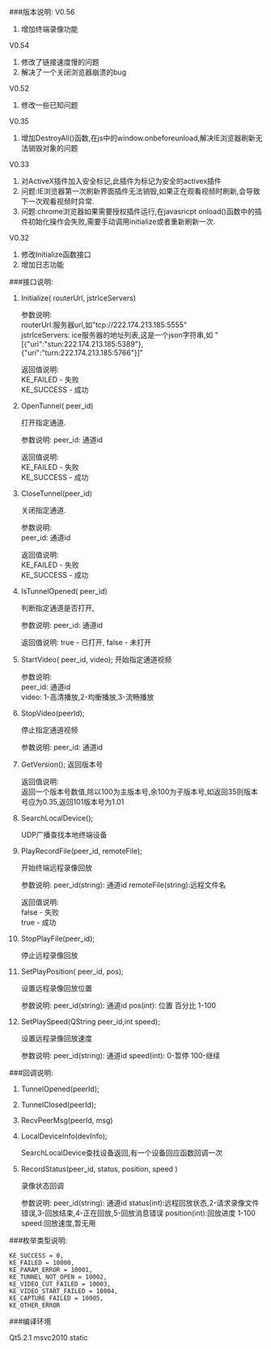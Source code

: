 ###版本说明:
V0.56
1. 增加终端录像功能

V0.54
1. 修改了链接速度慢的问题
2. 解决了一个关闭浏览器崩溃的bug

V0.52
1. 修改一些已知问题

V0.35 
1. 增加DestroyAll()函数,在js中的window.onbeforeunload,解决IE浏览器刷新无法销毁对象的问题

V0.33
1. 对ActiveX插件加入安全标记,此插件为标记为安全的activex插件
2. 问题:IE浏览器第一次刷新界面插件无法销毁,如果正在观看视频时刷新,会导致下一次观看视频时异常.
3. 问题:chrome浏览器如果需要授权插件运行,在javasricpt onload()函数中的插件初始化操作会失败,需要手动调用initialize或者重新刷新一次.

V0.32 
1. 修改Initialize函数接口
2. 增加日志功能

###接口说明:

1. Initialize( routerUrl, jstrIceServers)

	参数说明:	
	routerUrl:服务器url,如"tcp://222.174.213.185:5555"	
	jstrIceServers: ice服务器的地址列表,这是一个json字符串,如 "[{"uri":"stun:222.174.213.185:5389"},{"uri":"turn:222.174.213.185:5766"}]"
	
    返回值说明:	
	KE_FAILED - 失败	
	KE_SUCCESS - 成功

2. OpenTunnel( peer_id)

	打开指定通道.
    
	参数说明:
	peer_id: 通道id
    
	返回值说明:	
	KE_FAILED - 失败	
	KE_SUCCESS - 成功

3. CloseTunnel(peer_id)
	
    关闭指定通道.
	
    参数说明:	
	peer_id: 通道id

	返回值说明:	
	KE_FAILED - 失败	
	KE_SUCCESS - 成功

4. IsTunnelOpened( peer_id)
	
    判断指定通道是否打开,
	
    参数说明:
	peer_id: 通道id

	返回值说明:
	true - 已打开, false -  未打开

5. StartVideo( peer_id, video);
	开始指定通道视频
	
    参数说明:	
	peer_id: 通道id	
	video: 1-高清播放,2-均衡播放,3-流畅播放
    
6. StopVideo(peerId);

	停止指定通道视频
	
    参数说明: 
    peer_id: 通道id

7. GetVersion();
	返回版本号
	
	返回值说明:	
	返回一个版本号数值,除以100为主版本号,余100为子版本号,如返回35则版本号应为0.35,返回101版本号为1.01

8. SearchLocalDevice();
	
	UDP广播查找本地终端设备
	
9. PlayRecordFile(peer_id, remoteFile);

	开始终端远程录像回放	
	
	参数说明: 
    peer_id(string): 通道id
	remoteFile(string):远程文件名
	
	返回值说明:	
	false - 失败	
	true - 成功

10. StopPlayFile(peer_id);

	停止远程录像回放

11. SetPlayPosition( peer_id, pos);

	设置远程录像回放位置
	
	参数说明: 
    peer_id(string): 通道id
	pos(int): 位置 百分比 1-100

12. SetPlaySpeed(QString peer_id,int speed);
	
	设置远程录像回放速度
	
	参数说明: 
    peer_id(string): 通道id
	speed(int): 0-暂停 100-继续

###回调说明:

1. TunnelOpened(peerId);

2. TunnelClosed(peerId);

3. RecvPeerMsg(peerId, msg)

4. LocalDeviceInfo(devInfo);

	SearchLocalDevice查找设备返回,有一个设备回应函数回调一次
	
5. RecordStatus(peer_id, status, position,  speed )
	
	录像状态回调
	
	参数说明: 
    peer_id(string): 通道id
	status(int):远程回放状态,2-请求录像文件错误,3-回放结束,4-正在回放,5-回放消息错误
	position(int):回放进度 1-100
	speed:回放速度,暂无用

	
###枚举类型说明:

    KE_SUCCESS = 0,
    KE_FAILED = 10000,
    KE_PARAM_ERROR = 10001,
    KE_TUNNEL_NOT_OPEN = 10002,
    KE_VIDEO_CUT_FAILED = 10003,
    KE_VIDEO_START_FAILED = 10004,
    KE_CAPTURE_FAILED = 10005,
    KE_OTHER_ERROR

	
###编译环境

Qt5.2.1 msvc2010 static